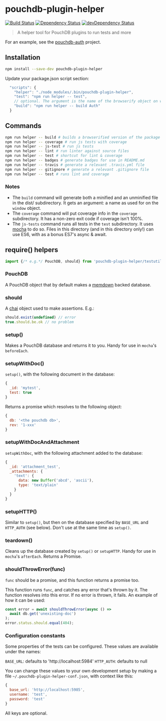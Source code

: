 pouchdb-plugin-helper
=====================

[![Build Status](https://travis-ci.org/pouchdb/pouchdb-plugin-helper.svg?branch=master)](https://travis-ci.org/pouchdb/pouchdb-plugin-helper)
[![Dependency Status](https://david-dm.org/pouchdb/pouchdb-plugin-helper.svg)](https://david-dm.org/pouchdb/pouchdb-plugin-helper)
[![devDependency Status](https://david-dm.org/pouchdb/pouchdb-plugin-helper/dev-status.svg)](https://david-dm.org/pouchdb/pouchdb-plugin-helper#info=devDependencies)

> A helper tool for PouchDB plugins to run tests and more

For an example, see the
[pouchdb-auth](https://github.com/pouchdb/pouchdb-auth) project.

Installation
------------

```bash
npm install --save-dev pouchdb-plugin-helper
```

Update your package.json script section:
```javascript
  "scripts": {
    "helper": "./node_modules/.bin/pouchdb-plugin-helper",
    "test": "npm run helper -- test",
    // optional. The argument is the name of the browserify object on window
    "build": "npm run helper -- build Auth"
  }
```

Commands
--------

```bash
npm run helper -- build # builds a browserified version of the package
npm run helper -- coverage # run js tests with coverage
npm run helper -- js-test # run js tests
npm run helper -- lint # run linter against source files
npm run helper -- test # shortcut for lint & coverage
npm run helper -- badges # generate badges for use in README.md
npm run helper -- travis # generate a relevant .travis.yml file
npm run helper -- gitignore # generate a relevant .gitignore file
npm run helper -- test # runs lint and coverage
```

### Notes

- The ``build`` command will generate both a minified and an unminified
  file in the dist/ subdirectory. It gets an argument: a name as used for
  on the ``window`` object.
- The ``coverage`` command will put coverage info in the ``coverage``
  subdirectory. It has a non-zero exit code if coverage isn't 100%.
- The ``js-tests`` command runs all tests in the ``test`` subdirectory. It uses
  [mocha](https://mochajs.org/) to do so. Files in this directory (and in this
  directory only!) can use ES6, with as a bonus ES7's async & await.

require() helpers
-----------------

```javascript
import {/* e.g.*/ PouchDB, should} from 'pouchdb-plugin-helper/testutils');
```

### PouchDB
A PouchDB object that by default makes a
[memdown](https://github.com/Level/memdown) backed database.

### should
A [chai](http://chaijs.com/) object used to make assertions. E.g.:

```javascript
should.exist(undefined) // error
true.should.be.ok // no problem
```

### setup()
Makes a PouchDB database and returns it to you. Handy for use in ``mocha``'s
``beforeEach``.

### setupWithDoc()
``setup()``, with the following document in the database:
```javascript
{
  _id: 'mytest',
  test: true
}
```

Returns a promise which resolves to the following object:
```javascript
{
  db: '<the pouchdb db>',
  rev: '1-xxx'
}
```

### setupWithDocAndAttachment
``setupWithDoc``, with the following attachment added to the database:
```javascript
{
  _id: 'attachment_test',
  _attachments: {
    'text': {
      data: new Buffer('abcd', 'ascii'),
      type: 'text/plain'
    }
  }
}
```

### setupHTTP()
Similar to ``setup()``, but then on the database specified by ``BASE_URL`` and ``HTTP_AUTH`` (see below). Don't use at the same time as ``setup()``.

### teardown()
Cleans up the database created by ``setup()`` or ``setupHTTP``. Handy for use in ``mocha``'s
``afterEach``. Returns a Promise.

### shouldThrowError(func)
``func`` should be a promise, and this function returns a promise too.

This function runs ``func``, and catches any error that's thrown by it. The
function resolves into this error. If no error is thrown, it fails. An example
of how it can be used:

```javascript
const error = await shouldThrowError(async () =>
  await db.get('unexisting-doc')
);
error.status.should.equal(404);
```

### Configuration constants
Some properties of the tests can be configured. These values are available under
the names:

``BASE_URL``: defaults to 'http://localhost:5984'
``HTTP_AUTH``: defaults to null

You can change these values to your own development setup by making a file
``~/.pouchdb-plugin-helper-conf.json``, with context like this:

```javascript
{
  base_url: 'http://localhost:5985',
  username: 'test',
  password: 'test'
}
```

All keys are optional.
